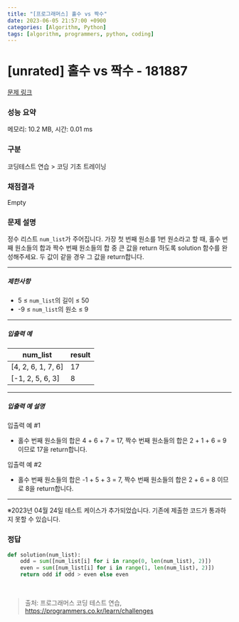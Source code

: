 ```yaml
---
title: "[프로그래머스] 홀수 vs 짝수"
date: 2023-06-05 21:57:00 +0900
categories: [Algorithm, Python]
tags: [algorithm, programmers, python, coding]
---
```


# [unrated] 홀수 vs 짝수 - 181887

[문제 링크](https://school.programmers.co.kr/learn/courses/30/lessons/181887)

### 성능 요약

메모리: 10.2 MB, 시간: 0.01 ms

### 구분

코딩테스트 연습 > 코딩 기초 트레이닝

### 채점결과

Empty

### 문제 설명

<p>정수 리스트 <code>num_list</code>가 주어집니다. 가장 첫 번째 원소를 1번 원소라고 할 때, 홀수 번째 원소들의 합과 짝수 번째 원소들의 합 중 큰 값을 return 하도록 solution 함수를 완성해주세요. 두 값이 같을 경우 그 값을 return합니다.</p>

<hr>

<h5>제한사항</h5>

<ul>
<li>5 ≤ <code>num_list</code>의 길이 ≤ 50</li>
<li>-9 ≤ <code>num_list</code>의 원소 ≤ 9</li>
</ul>

<hr>

<h5>입출력 예</h5>

| num_list           | result |
|--------------------|--------|
| [4, 2, 6, 1, 7, 6] | 17     |
| [-1, 2, 5, 6, 3]   | 8      |

<hr>

<h5>입출력 예 설명</h5>

<p>입출력 예 #1</p>

<ul>
<li>홀수 번째 원소들의 합은 4 + 6 + 7 = 17, 짝수 번째 원소들의 합은 2 + 1 + 6 = 9 이므로 17을 return합니다.</li>
</ul>

<p>입출력 예 #2</p>

<ul>
<li>홀수 번째 원소들의 합은 -1 + 5 + 3 = 7, 짝수 번째 원소들의 합은 2 + 6 = 8 이므로 8을 return합니다.</li>
</ul>

<hr>

<p>※2023년 04월 24일 테스트 케이스가 추가되었습니다. 기존에 제출한 코드가 통과하지 못할 수 있습니다.</p>

### 정답

```python
def solution(num_list):
    odd = sum([num_list[i] for i in range(0, len(num_list), 2)])
    even = sum([num_list[i] for i in range(1, len(num_list), 2)])
    return odd if odd > even else even
```

<br>

> 출처: 프로그래머스 코딩 테스트 연습, https://programmers.co.kr/learn/challenges
